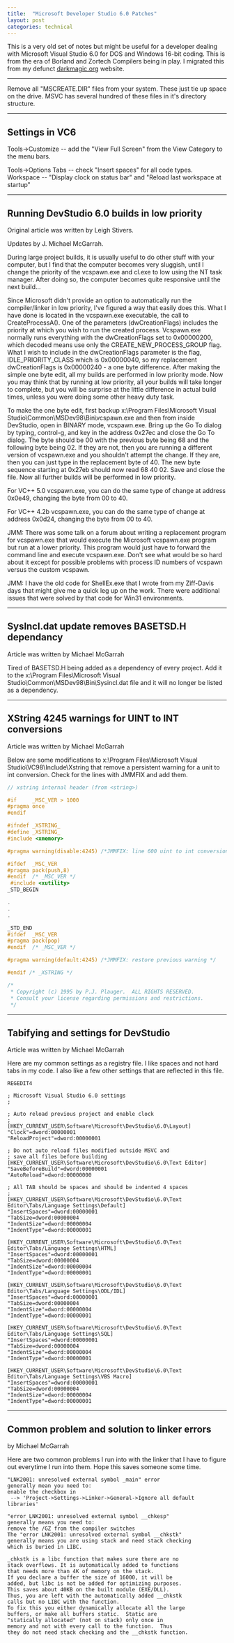 ```yaml
---
title:  "Microsoft Developer Studio 6.0 Patches"
layout: post
categories: technical
---
```


This is a very old set of notes but might be useful for a developer dealing with Microsoft Visual Studio 6.0 for DOS and Windows 16-bit coding. This is from the era of Borland and Zortech Compilers being in play. I migrated this from my defunct [darkmagic.org](https://darkmagic.org) website.

<!-- excerpt-end -->

---

Remove all "MSCREATE.DIR" files from your system.  These just
tie up space on the drive.  MSVC has several hundred of these
files in it's directory structure.

---

## Settings in VC6

Tools->Customize -- add the "View Full Screen" from the View Category to the menu bars.

Tools->Options
Tabs -- check "Insert spaces" for all code types.
Workspace -- "Display clock on status bar" and "Reload last workspace at startup"

---

## Running DevStudio 6.0 builds in low priority

Original article was written by Leigh Stivers.

Updates by J. Michael McGarrah.

During large project builds, it is usually useful to do other stuff with your computer, but I find that the computer becomes very sluggish, until I change the priority of the vcspawn.exe and cl.exe to low using the NT task manager. After doing so, the computer becomes quite responsive until the next build...

Since Microsoft didn't provide an option to automatically run the compiler/linker in low priority, I've figured a way that easily does this. What I have done is located in the vcspawn.exe executable, the call to CreateProcessA(). One of the parameters (dwCreationFlags) includes the priority at which you wish to run the created process. Vcspawn.exe normally runs everything with the dwCreationFlags set to 0x00000200, which decoded means use only the CREATE_NEW_PROCESS_GROUP flag. What I wish to include in the dwCreationFlags parameter is the flag, IDLE_PRIORITY_CLASS which is 0x00000040, so my replacement dwCreationFlags is 0x00000240 - a one byte difference. After making the simple one byte edit, all my builds are performed in low priority mode. Now you may think that by running at low priority, all your builds will take longer to complete, but you will be surprise at the little difference in actual build times, unless you were doing some other heavy duty task.

To make the one byte edit, first backup x:\Program Files\Microsoft Visual Studio\Common\MSDev98\Bin\vcspawn.exe and then from inside DevStudio, open in BINARY mode, vcspawn.exe. Bring up the Go To dialog by typing, control-g, and key in the address 0x27ec and close the Go To dialog. The byte should be 00 with the previous byte being 68 and the following byte being 02. If they are not, then you are running a different version of vcspawn.exe and you shouldn't attempt the change. If they are, then you can just type in the replacement byte of 40. The new byte sequence starting at 0x27eb should now read 68 40 02. Save and close the file. Now all further builds will be performed in low priority.

For VC++ 5.0 vcspawn.exe, you can do the same type of change at address 0x0e49, changing the byte from 00 to 40.

For VC++ 4.2b vcspawn.exe, you can do the same type of change at address 0x0d24, changing the byte from 00 to 40.

JMM: There was some talk on a forum about writing a replacement program for vcspawn.exe that would execute the Microsoft vcspawn.exe program but run at a lower priority. This program would just have to forward the command line and execute vcspawn.exe. Don't see what would be so hard about it except for possible problems with process ID numbers of vcspawn versus the custom vcspawn.

JMM: I have the old code for ShellEx.exe that I wrote from my Ziff-Davis days that might give me a quick leg up on the work. There were additional issues that were solved by that code for Win31 environments.

---

## SysIncl.dat update removes BASETSD.H dependancy

Article was written by Michael McGarrah

Tired of BASETSD.H being added as a dependency of every project. Add it to the x:\Program Files\Microsoft Visual Studio\Common\MSDev98\Bin\Sysincl.dat file and it will no longer be listed as a dependency.

---

## XString 4245 warnings for UINT to INT conversions

Article was written by Michael McGarrah

Below are some modifications to x:\Program Files\Microsoft Visual Studio\VC98\Include\Xstring that remove a persistent warning for a unit to int conversion. Check for the lines with JMMFIX and add them.

```C
// xstring internal header (from <string>)

#if     _MSC_VER > 1000
#pragma once
#endif

#ifndef _XSTRING_
#define _XSTRING_
#include <xmemory>

#pragma warning(disable:4245) /*JMMFIX: line 600 uint to int conversion wrong */

#ifdef  _MSC_VER
#pragma pack(push,8)
#endif  /* _MSC_VER */
 #include <xutility>
_STD_BEGIN

.
.
.

_STD_END
#ifdef  _MSC_VER
#pragma pack(pop)
#endif  /* _MSC_VER */

#pragma warning(default:4245) /*JMMFIX: restore previous warning */

#endif /* _XSTRING */

/*
 * Copyright (c) 1995 by P.J. Plauger.  ALL RIGHTS RESERVED. 
 * Consult your license regarding permissions and restrictions.
 */
```

---

## Tabifying and settings for DevStudio

Article was written by Michael McGarrah

Here are my common settings as a registry file. I like spaces and not hard tabs in my code. I also like a few other settings that are reflected in this file.

```regedit
REGEDIT4

; Microsoft Visual Studio 6.0 settings
;

; Auto reload previous project and enable clock
;
[HKEY_CURRENT_USER\Software\Microsoft\DevStudio\6.0\Layout]
"Clock"=dword:00000001
"ReloadProject"=dword:00000001

; Do not auto reload files modified outside MSVC and
; save all files before building
[HKEY_CURRENT_USER\Software\Microsoft\DevStudio\6.0\Text Editor]
"SaveBeforeBuild"=dword:00000001
"AutoReload"=dword:00000000

; All TAB should be spaces and should be indented 4 spaces
;
[HKEY_CURRENT_USER\Software\Microsoft\DevStudio\6.0\Text Editor\Tabs/Language Settings\Default]
"InsertSpaces"=dword:00000001
"TabSize=dword:00000004
"IndentSize"=dword:00000004
"IndentType"=dword:00000001

[HKEY_CURRENT_USER\Software\Microsoft\DevStudio\6.0\Text Editor\Tabs/Language Settings\HTML]
"InsertSpaces"=dword:00000001
"TabSize=dword:00000004
"IndentSize"=dword:00000004
"IndentType"=dword:00000001

[HKEY_CURRENT_USER\Software\Microsoft\DevStudio\6.0\Text Editor\Tabs/Language Settings\ODL/IDL]
"InsertSpaces"=dword:00000001
"TabSize=dword:00000004
"IndentSize"=dword:00000004
"IndentType"=dword:00000001

[HKEY_CURRENT_USER\Software\Microsoft\DevStudio\6.0\Text Editor\Tabs/Language Settings\SQL]
"InsertSpaces"=dword:00000001
"TabSize=dword:00000004
"IndentSize"=dword:00000004
"IndentType"=dword:00000001

[HKEY_CURRENT_USER\Software\Microsoft\DevStudio\6.0\Text Editor\Tabs/Language Settings\VBS Macro]
"InsertSpaces"=dword:00000001
"TabSize=dword:00000004
"IndentSize"=dword:00000004
"IndentType"=dword:00000001
```

---

## Common problem and solution to linker errors

by Michael McGarrah

Here are two common problems I run into with the linker that I have to figure out everytime I run into them. Hope this saves someone some time.

```shell
"LNK2001: unresolved external symbol _main" error
generally mean you need to:
enable the checkbox in
 --> 'Project->Settings->Linker->General->Ignore all default libraries'

"error LNK2001: unresolved external symbol __chkesp"
generally means you need to:
remove the /GZ from the compiler switches
The "error LNK2001: unresolved external symbol __chkstk"
generally means you are using stack and need stack checking
which is buried in LIBC.

_chkstk is a libc function that makes sure there are no
stack overflows. It is automatically added to functions
that needs more than 4K of memory on the stack.
If you declare a buffer the size of 16000, it will be
added, but libc is not be added for optimizing purposes.
This saves about 40KB on the built module (EXE/DLL).
Thus, you are left with the automatically added __chkstk
calls but no LIBC with the function.
To fix this you either dynamically allocate all the large
buffers, or make all buffers static.  Static are
"statically allocated" (not on stack) only once in
memory and not with every call to the function.  Thus
they do not need stack checking and the __chkstk function.
```
